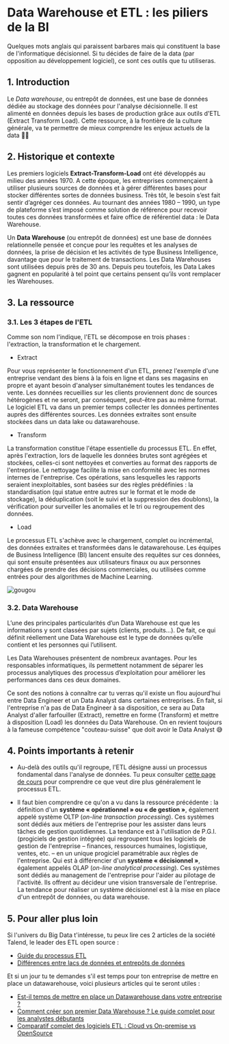 # Data Warehouse et ETL : les piliers de la BI
Quelques mots anglais qui paraissent barbares mais qui constituent la base de l'informatique décisionnel. Si tu décides de faire de la data (par opposition au développement logiciel), ce sont ces outils que tu utiliseras.

## 1. Introduction
Le *Data warehouse*, ou entrepôt de données, est une base de données dédiée au stockage des données pour l'analyse décisionnelle. Il est alimenté en données depuis les bases de production grâce aux outils d'ETL (Extract Transform Load). Cette ressource, à la frontière de la culture générale, va te permettre de mieux comprendre les enjeux actuels de la data 👻👻

## 2. Historique et contexte
Les premiers logiciels **Extract-Transform-Load** ont été développés au milieu des années 1970. A cette époque, les entreprises commençaient à utiliser plusieurs sources de données et à gérer différentes bases pour stocker différentes sortes de données business. Très tôt, le besoin s’est fait sentir d’agréger ces données. Au tournant des années 1980 – 1990, un type de plateforme s’est imposé comme solution de référence pour recevoir toutes ces données transformées et faire office de référentiel data : le Data Warehouse.

Un **Data Warehouse** (ou entrepôt de données) est une base de données relationnelle pensée et conçue pour les requêtes et les analyses de données, la prise de décision et les activités de type Business Intelligence, davantage que pour le traitement de transactions. Les Data Warehouses sont utilisées depuis près de 30 ans. Depuis peu toutefois, les Data Lakes gagnent en popularité à tel point que certains pensent qu’ils vont remplacer les Warehouses. 

## 3. La ressource

### 3.1. Les 3 étapes de l'ETL

Comme son nom l'indique, l'ETL se décompose en trois phases : l'extraction, la transformation et le chargement.

- Extract

Pour vous représenter le fonctionnement d'un ETL, prenez l'exemple d'une entreprise vendant des biens à la fois en ligne et dans ses magasins en propre et ayant besoin d'analyser simultanément toutes les tendances de vente. Les données recueillies sur les clients proviennent donc de sources hétérogènes et ne seront, par conséquent, peut-être pas au même format. Le logiciel ETL va dans un premier temps collecter les données pertinentes auprès des différentes sources. Les données extraites sont ensuite stockées dans un data lake ou datawarehouse.

- Transform

La transformation constitue l'étape essentielle du processus ETL. En effet, après l'extraction, lors de laquelle les données brutes sont agrégées et stockées, celles-ci sont nettoyées et converties au format des rapports de l'entreprise. Le nettoyage facilite la mise en conformité avec les normes internes de l'entreprise. Ces opérations, sans lesquelles les rapports seraient inexploitables, sont basées sur des règles prédéfinies : la standardisation (qui statue entre autres sur le format et le mode de stockage), la déduplication (soit le suivi et la suppression des doublons), la vérification pour surveiller les anomalies et le tri ou regroupement des données.

- Load

Le processus ETL s'achève avec le chargement, complet ou incrémental, des données extraites et transformées dans le datawarehouse. Les équipes de Business Intelligence (BI) lancent ensuite des requêtes sur ces données, qui sont ensuite présentées aux utilisateurs finaux ou aux personnes chargées de prendre des décisions commerciales, ou utilisées comme entrées pour des algorithmes de Machine Learning.

![gougou](https://static.axysweb.com/uploads/2018/11/ETL-infographie-axysweb-1024x404.png)

### 3.2. Data Warehouse 

L’une des principales particularités d’un Data Warehouse est que les informations y sont classées par sujets (clients, produits…). De fait, ce qui définit réellement une Data Warehouse est le type de données qu’elle contient et les personnes qui l’utilisent.

Les Data Warehouses présentent de nombreux avantages. Pour les responsables informatiques, ils permettent notamment de séparer les processus analytiques des processus d’exploitation pour améliorer les performances dans ces deux domaines.

Ce sont des notions à connaître car tu verras qu'il existe un flou aujourd'hui entre Data Engineer et un Data Analyst dans certaines entreprises. En fait, si l'entreprise n'a pas de Data Engineer à sa disposition, ce sera au Data Analyst d'aller farfouiller (Extract), remettre en forme (Transform) et mettre à disposition (Load) les données du Data Warehouse. On en revient toujours à la fameuse compétence "couteau-suisse" que doit avoir le Data Analyst 😅


## 4. Points importants à retenir
- Au-delà des outils qu'il regroupe, l'ETL désigne aussi un processus fondamental dans l'analyse de données. Tu peux consulter [cette page de cours](https://openclassrooms.com/fr/courses/7168871-apprenez-les-bases-du-langage-python/7296776-extrayez-et-transformez-des-donnees-avec-l-extraction-web) pour comprendre ce que veut dire plus généralement le processus ETL.

- Il faut bien comprendre ce qu'on a vu dans la ressource précédente : la définition d'un **système « opérationnel » ou « de gestion »**, également appelé système OLTP (*on-line transaction processing*). Ces systèmes sont dédiés aux métiers de l'entreprise pour les assister dans leurs tâches de gestion quotidiennes. La tendance est à l'utilisation de P.G.I. (progiciels de gestion intégrée) qui regroupent tous les logiciels de gestion de l'entreprise – finances, ressources humaines, logistique, ventes, etc. – en un unique progiciel paramétrable aux règles de l'entreprise. Qui est à différencier d'un **système « décisionnel »**, également appelés OLAP (*on-line analytical processing*). Ces systèmes sont dédiés au management de l'entreprise pour l'aider au pilotage de l'activité. Ils offrent au décideur une vision transversale de l'entreprise. La tendance pour réaliser un système décisionnel est à la mise en place d'un entrepôt de données, ou data warehouse.


## 5. Pour aller plus loin
Si l'univers du Big Data t'intéresse, tu peux lire ces 2 articles de la société Talend, le leader des ETL open source : 
- [Guide du processus ETL](https://www.talend.com/fr/resources/guide-etl/)
- [Différences entre lacs de données et entrepôts de données](https://www.talend.com/fr/resources/data-lake-vs-data-warehouse/)

Et si un jour tu te demandes s'il est temps pour ton entreprise de mettre en place un datawarehouse, voici plusieurs articles qui te seront utiles : 
- [Est-il temps de mettre en place un Datawarehouse dans votre entreprise ?](https://www.cartelis.com/blog/datawarehouse-mise-en-place/)
- [Comment créer son premier Data Warehouse ? Le guide complet pour les analystes débutants](https://www.cartelis.com/blog/creer-datawarehouse/)
- [Comparatif complet des logiciels ETL : Cloud vs On-premise vs OpenSource](https://www.cartelis.com/blog/comparatif-logiciels-etl/)



